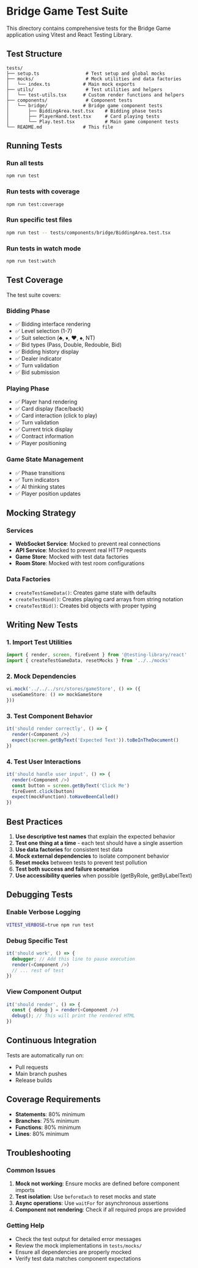 # Bridge Game Test Suite

This directory contains comprehensive tests for the Bridge Game application using Vitest and React Testing Library.

## Test Structure

```
tests/
├── setup.ts                 # Test setup and global mocks
├── mocks/                   # Mock utilities and data factories
│   └── index.ts            # Main mock exports
├── utils/                   # Test utilities and helpers
│   └── test-utils.tsx      # Custom render functions and helpers
├── components/              # Component tests
│   └── bridge/             # Bridge game component tests
│       ├── BiddingArea.test.tsx    # Bidding phase tests
│       ├── PlayerHand.test.tsx     # Card playing tests
│       └── Play.test.tsx           # Main game component tests
└── README.md               # This file
```

## Running Tests

### Run all tests
```bash
npm run test
```

### Run tests with coverage
```bash
npm run test:coverage
```

### Run specific test files
```bash
npm run test -- tests/components/bridge/BiddingArea.test.tsx
```

### Run tests in watch mode
```bash
npm run test:watch
```

## Test Coverage

The test suite covers:

### Bidding Phase
- ✅ Bidding interface rendering
- ✅ Level selection (1-7)
- ✅ Suit selection (♣, ♦, ♥, ♠, NT)
- ✅ Bid types (Pass, Double, Redouble, Bid)
- ✅ Bidding history display
- ✅ Dealer indicator
- ✅ Turn validation
- ✅ Bid submission

### Playing Phase
- ✅ Player hand rendering
- ✅ Card display (face/back)
- ✅ Card interaction (click to play)
- ✅ Turn validation
- ✅ Current trick display
- ✅ Contract information
- ✅ Player positioning

### Game State Management
- ✅ Phase transitions
- ✅ Turn indicators
- ✅ AI thinking states
- ✅ Player position updates

## Mocking Strategy

### Services
- **WebSocket Service**: Mocked to prevent real connections
- **API Service**: Mocked to prevent real HTTP requests
- **Game Store**: Mocked with test data factories
- **Room Store**: Mocked with test room configurations

### Data Factories
- `createTestGameData()`: Creates game state with defaults
- `createTestHand()`: Creates playing card arrays from string notation
- `createTestBid()`: Creates bid objects with proper typing

## Writing New Tests

### 1. Import Test Utilities
```typescript
import { render, screen, fireEvent } from '@testing-library/react'
import { createTestGameData, resetMocks } from '../../mocks'
```

### 2. Mock Dependencies
```typescript
vi.mock('../../../src/stores/gameStore', () => ({
  useGameStore: () => mockGameStore
}))
```

### 3. Test Component Behavior
```typescript
it('should render correctly', () => {
  render(<Component />)
  expect(screen.getByText('Expected Text')).toBeInTheDocument()
})
```

### 4. Test User Interactions
```typescript
it('should handle user input', () => {
  render(<Component />)
  const button = screen.getByText('Click Me')
  fireEvent.click(button)
  expect(mockFunction).toHaveBeenCalled()
})
```

## Best Practices

1. **Use descriptive test names** that explain the expected behavior
2. **Test one thing at a time** - each test should have a single assertion
3. **Use data factories** for consistent test data
4. **Mock external dependencies** to isolate component behavior
5. **Reset mocks** between tests to prevent test pollution
6. **Test both success and failure scenarios**
7. **Use accessibility queries** when possible (getByRole, getByLabelText)

## Debugging Tests

### Enable Verbose Logging
```bash
VITEST_VERBOSE=true npm run test
```

### Debug Specific Test
```typescript
it('should work', () => {
  debugger; // Add this line to pause execution
  render(<Component />)
  // ... rest of test
})
```

### View Component Output
```typescript
it('should render', () => {
  const { debug } = render(<Component />)
  debug(); // This will print the rendered HTML
})
```

## Continuous Integration

Tests are automatically run on:
- Pull requests
- Main branch pushes
- Release builds

## Coverage Requirements

- **Statements**: 80% minimum
- **Branches**: 75% minimum  
- **Functions**: 80% minimum
- **Lines**: 80% minimum

## Troubleshooting

### Common Issues

1. **Mock not working**: Ensure mocks are defined before component imports
2. **Test isolation**: Use `beforeEach` to reset mocks and state
3. **Async operations**: Use `waitFor` for asynchronous assertions
4. **Component not rendering**: Check if all required props are provided

### Getting Help

- Check the test output for detailed error messages
- Review the mock implementations in `tests/mocks/`
- Ensure all dependencies are properly mocked
- Verify test data matches component expectations
